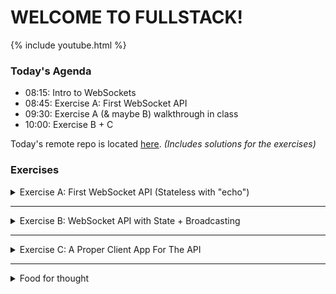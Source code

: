 # WELCOME TO FULLSTACK!

{% include youtube.html %}

### Today's Agenda

- 08:15: Intro to WebSockets
- 08:45: Exercise A: First WebSocket API
- 09:30: Exercise A (& maybe B) walkthrough in class
- 10:00: Exercise B + C

[//]: # (github repo link uldahlalex/fs25_5_1)
Today's remote repo is located [here](https://github.com/uldahlalex/fs25_5_1). *(Includes solutions for the exercises)*

### Exercises

<details>
    <summary>Exercise A: First WebSocket API (Stateless with "echo")</summary>

<div style="margin-left: 20px; box-shadow: 10px 10px 10px black;">

#### Difficulty: ★☆☆☆☆

#### Task:

Create a .NET WebSocket API with Fleck.
We aim to make the most basic WS server: "Stateless" (API doesn't retain data) and only "echos" client messages (gives
back what it receives).

![img.png](assets/pm_hello_world.png)

#### Instructions:

Install "Fleck" as Nuget to a .NET Web project.

You may follow the "Example" from the README.md here:
https://github.com/statianzo/Fleck

*Tip: Add some logic to "stall" the application after starting the server. Otherwise, it will just stop once the end of
file is reached. You may use this snippet:*

```csharp
Console.ReadLine();
```

### How to test it works:

We need a client to use the WS API now. Use **both** ways described below to test your API (manual testing).

**First way: Use Postman Desktop's WebSocket Client:**

You can Download Postman Desktop client here (the browser version doesn't have WebSocket capability):

*Tip: You can download my Fullstack2025 Postman Workspace. You can find prepared Websocket connections + messages in "
fs_5_1"*

Upon success, you should be able to connect a client and get an echo response from the API upon sending a message:

![img](assets/pm_echo.png)

**Second way: Simple browser app using a single HTML file with JS** (observational exercise)

Open this file: https://github.com/uldahlalex/fs25_5_1/blob/master/ExerciseASolution/client-app.html
with your web browser.
Now go to the network tab and inspect "WS" traffic. You should be able to see messages going both ways when chatting
with the API.

![assets/browser.png](assets/browser.png)

</div>

###

</details>

______


<details>
    <summary>Exercise B: WebSocket API with State + Broadcasting</summary>

<div style="margin: 20px; padding: 5px;  box-shadow: 10px 10px 10px grey;">


#### Difficulty: ★⯪☆☆☆


#### Task: 
When connecting to the API, it should now store the IWebSocketConnection in memory.
When a connection sends a message, loop through all connections and send the messaage to each connection.

#### Testing it:

Connect 2 clients (or more) to the same sever and let one client broadcast to others:

![img](assets/broadcast.png)

</div>
</details>

__________

<details>
    <summary>Exercise C: A Proper Client App For The API</summary>



<div style="margin: 20px; padding: 5px;  box-shadow: 10px 10px 10px grey;">

#### Difficulty: ★★☆☆☆


#### Task:



</div>
</details>

_________

<details>
    <summary>Food for thought</summary>

<div style="margin: 20px; padding: 5px;  box-shadow: 10px 10px 10px grey;">

#### Questions

#### Additional literature & references

</div>
</details>

